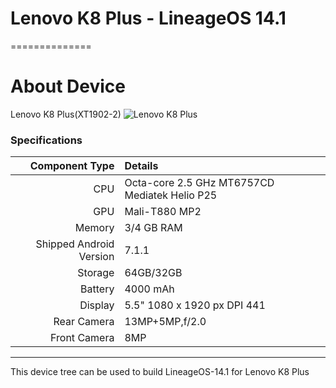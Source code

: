 # Lenovo K8 Plus - LineageOS 14.1
==============

# About Device

Lenovo K8 Plus(XT1902-2)
![Lenovo K8 Plus](https://cdn2.gsmarena.com/vv/bigpic/lenovo-k8-plus.jpg "Lenovo K8 Plus")

### Specifications

Component Type | Details
-------:|:-------------------------
CPU     | Octa-core 2.5 GHz MT6757CD Mediatek Helio P25
GPU     | Mali-T880 MP2
Memory  | 3/4 GB RAM
Shipped Android Version | 7.1.1
Storage | 64GB/32GB
Battery | 4000 mAh
Display | 5.5" 1080 x 1920 px DPI 441
Rear Camera | 13MP+5MP,f/2.0
Front Camera | 8MP

---

This device tree can be used to build LineageOS-14.1 for Lenovo K8 Plus
